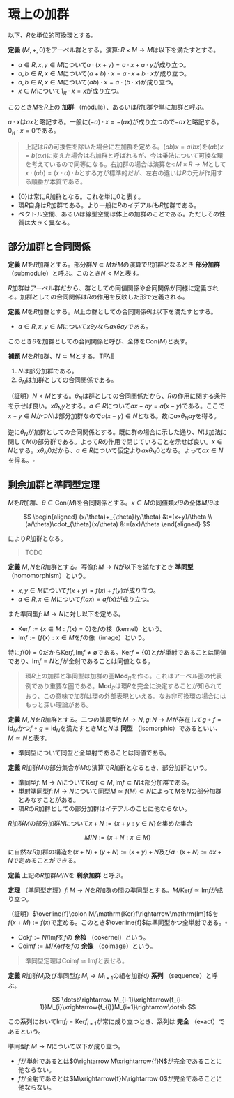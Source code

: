 
# 環上の加群

以下、$R$を単位的可換環とする。

__定義__ $(M, +, 0)$をアーベル群とする。演算$\colon R\times M\rightarrow M$は以下を満たすとする。

- $a\in R, x, y\in M$について$a\cdot(x+y)=a\cdot x+a\cdot y$が成り立つ。
- $a, b\in R, x\in M$について$(a+b)\cdot x=a\cdot x+b\cdot x$が成り立つ。
- $a, b\in R, x\in M$について$(ab)\cdot x=a\cdot(b\cdot x)$が成り立つ。
- $x\in M$について$1_{R}\cdot x=x$が成り立つ。

このとき$M$を$R$上の **加群** （module）、あるいは$R$加群や単に加群と呼ぶ。

$a\cdot x$は$ax$と略記する。一般に$(-a)\cdot x=-(ax)$が成り立つので$-ax$と略記する。$0_{R}\cdot x=0$である。

> 上記は$R$の可換性を除いた場合に左加群を定める。$(ab)x=a(bx)$を$(ab)x=b(ax)$に変えた場合は右加群と呼ばれるが、今は乗法について可換な環を考えているので同等になる。右加群の場合は演算を$\cdot\colon M\times R\rightarrow M$として$x\cdot (ab)=(x\cdot a)\cdot b$とする方が標準的だが、左右の違いは$R$の元が作用する順番が本質である。

- $\lbrace 0 \rbrace$は常に$R$加群となる。これを単に$0$と表す。
- 環$R$自身は$R$加群である。より一般に$R$のイデアル$I$も$R$加群である。
- ベクトル空間、あるいは線型空間は体上の加群のことである。ただしその性質は大きく異なる。




## 部分加群と合同関係

__定義__ $M$を$R$加群とする。部分群$N\subset M$が$M$の演算で$R$加群となるとき **部分加群** （submodule）と呼ぶ。このとき$N\lt M$と表す。

$R$加群はアーベル群だから、群としての同値関係や合同関係が同様に定義される。加群としての合同関係は$R$の作用を反映した形で定義される。

__定義__ $M$を$R$加群とする。$M$上の群としての合同関係$\theta$は以下を満たすとする。

- $a\in R, x, y\in M$について$x\theta y$なら$ax\theta ay$である。

このとき$\theta$を加群としての合同関係と呼び、全体を$\mathrm{Con}(M)$と表す。

__補題__ $M$を$R$加群、$N\subset M$とする。TFAE

1. $N$は部分加群である。
1. $\theta_{N}$は加群としての合同関係である。

（証明）$N\lt M$とする。$\theta_{N}$は群としての合同関係だから、$R$の作用に関する条件を示せば良い。$x\theta_{N}y$とする。$a\in R$について$ax-ay=a(x-y)$である。ここで$x-y\in N$かつ$N$は部分加群なので$a(x-y)\in N$となる。故に$ax\theta_{N}ay$を得る。

逆に$\theta_{N}$が加群としての合同関係とする。既に群の場合に示した通り、$N$は加法に関して$M$の部分群である。よって$R$の作用で閉じていることを示せば良い。$x\in N$とする。$x\theta_{N}0$だから、$a\in R$について仮定より$ax\theta_{N}0$となる。よって$ax\in N$を得る。$\square$




## 剰余加群と準同型定理

$M$を$R$加群、$\theta\in\mathrm{Con}(M)$を合同関係とする。$x\in M$の同値類$x/\theta$の全体$M/\theta$は

$$
\begin{aligned}
(x/\theta)+_{\theta}(y/\theta) &:=(x+y)/\theta \\
(a/\theta)\cdot_{\theta}(x/\theta) &:=(ax)/\theta
\end{aligned}
$$

により$R$加群となる。

> TODO




__定義__ $M, N$を$R$加群とする。写像$f\colon M\rightarrow N$が以下を満たすとき **準同型** （homomorphism）という。

- $x, y\in M$について$f(x+y)=f(x)+f(y)$が成り立つ。
- $a\in R, x\in M$について$f(ax)=af(x)$が成り立つ。

また準同型$f\colon M\rightarrow N$に対し以下を定める。

- $\mathrm{Ker}f:=\lbrace x\in M : f(x)=0 \rbrace$を$f$の核（kernel）という。
- $\mathrm{Im}f:=\lbrace f(x) : x\in M$を$f$の像（image）という。

特に$f(0)=0$だから$\mathrm{Ker}f, \mathrm{Im}f\neq\emptyset$である。$\mathrm{Ker}f=\lbrace 0 \rbrace$と$f$が単射であることは同値であり、$\mathrm{Im}f=N$と$f$が全射であることは同値となる。

> 環$R$上の加群と準同型は加群の圏$\mathbf{Mod}_{R}$を作る。これはアーベル圏の代表例であり重要な圏である。$\mathbf{Mod}_{R}$は環$R$を完全に決定することが知られており、この意味で加群は環の外部表現といえる。なお非可換環の場合にはもっと深い理論がある。

__定義__ $M, N$を$R$加群とする。二つの準同型$f\colon M\rightarrow N, g\colon N\rightarrow M$が存在して$g\circ f=\mathrm{id}_{M}$かつ$f\circ g=\mathrm{id}_{N}$を満たすとき$M$と$N$は **同型** （isomorphic）であるといい、$M\simeq N$と表す。

- 準同型について同型と全単射であることは同値である。

__定義__ $R$加群$M$の部分集合が$M$の演算で$R$加群となるとき、部分加群という。

- 準同型$f\colon M\rightarrow N$について$\mathrm{Ker}f\subset M, \mathrm{Im}f\subset N$は部分加群である。
- 単射準同型$f\colon M\rightarrow N$について同型$M\simeq f(M)\subset N$によって$M$を$N$の部分加群とみなすことがある。
- 環$R$の$R$加群としての部分加群はイデアルのことに他ならない。

$R$加群$M$の部分加群$N$について$x+N:=\lbrace x+y : y\in N \rbrace$を集めた集合

$$
M/N:=\lbrace x+N : x\in M \rbrace
$$

に自然な$R$加群の構造を$(x+N)+(y+N):=(x+y)+N$及び$a\cdot(x+N):=ax+N$で定めることができる。

__定義__ 上記の$R$加群$M/N$を **剰余加群** と呼ぶ。

__定理__ （準同型定理）$f\colon M\rightarrow N$を$R$加群の間の準同型とする。$M/\mathrm{Ker}f\simeq\mathrm{Im}f$が成り立つ。

（証明）$\overline{f}\colon M/\mathrm{Ker}f\rightarrow\mathrm{Im}f$を$f(x+M):=f(x)$で定める。このとき$\overline{f}$は準同型かつ全単射である。$\square$

- $\mathrm{Cok}f:=N/\mathrm{Im}f$を$f$の **余核** （cokernel）という。
- $\mathrm{Coim}f:=M/\mathrm{Ker}f$を$f$の **余像** （coimage）という。

> 準同型定理は$\mathrm{Coim}f\simeq\mathrm{Im}f$と表せる。

__定義__ $R$加群$M_{i}$及び準同型$f_{i}\colon M_{i}\rightarrow M_{i+1}$の組を加群の **系列** （sequence）と呼ぶ。

$$
\dotsb\rightarrow M_{i-1}\xrightarrow{f_{i-1}}M_{i}\xrightarrow{f_{i}}M_{i+1}\rightarrow\dotsb
$$

この系列において$\mathrm{Im}f_{i}=\mathrm{Ker}f_{i+1}$が常に成り立つとき、系列は **完全** （exact）であるという。

準同型$f\colon M\rightarrow N$について以下が成り立つ。

- $f$が単射であるとは$0\rightarrow M\xrightarrow{f}N$が完全であることに他ならない。
- $f$が全射であるとは$M\xrightarrow{f}N\rightarrow 0$が完全であることに他ならない。